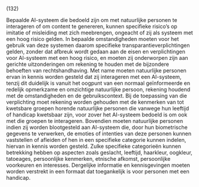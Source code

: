 (132)

Bepaalde AI-systeem die bedoeld zijn om met natuurlijke personen te interageren of om content te genereren, kunnen specifieke risico’s op imitatie of misleiding met zich meebrengen, ongeacht of zij als systeem met een hoog risico gelden. In bepaalde omstandigheden moeten voor het gebruik van deze systemen daarom specifieke transparantieverplichtingen gelden, zonder dat afbreuk wordt gedaan aan de eisen en verplichtingen voor AI-systeem met een hoog risico, en moeten zij onderworpen zijn aan gerichte uitzonderingen om rekening te houden met de bijzondere behoeften van rechtshandhaving. Met name moeten natuurlijke personen ervan in kennis worden gesteld dat zij interageren met een AI-systeem, tenzij dit duidelijk is vanuit het oogpunt van een normaal geïnformeerde en redelijk opmerkzame en omzichtige natuurlijke persoon, rekening houdend met de omstandigheden en de gebruikscontext. Bij de toepassing van die verplichting moet rekening worden gehouden met de kenmerken van tot kwetsbare groepen horende natuurlijke personen die vanwege hun leeftijd of handicap kwetsbaar zijn, voor zover het AI-systeem bedoeld is om ook met die groepen te interageren. Bovendien moeten natuurlijke personen indien zij worden blootgesteld aan AI-systeem die, door hun biometrische gegevens te verwerken, de emoties of intenties van deze personen kunnen vaststellen of afleiden of hen in een specifieke categorie kunnen indelen, hiervan in kennis worden gesteld. Zulke specifieke categorieën kunnen betrekking hebben op aspecten zoals geslacht, leeftijd, haarkleur, oogkleur, tatoeages, persoonlijke kenmerken, etnische afkomst, persoonlijke voorkeuren en interesses. Dergelijke informatie en kennisgevingen moeten worden verstrekt in een formaat dat toegankelijk is voor personen met een handicap.
